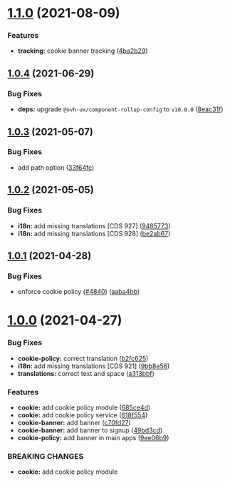 # [1.1.0](https://github.com/ovh/manager/compare/@ovh-ux/manager-cookie-policy@1.0.4...@ovh-ux/manager-cookie-policy@1.1.0) (2021-08-09)


### Features

* **tracking:** cookie banner tracking ([4ba2b29](https://github.com/ovh/manager/commit/4ba2b293a07489dd5e5b1211d20aa4ed9b95f0fa))



## [1.0.4](https://github.com/ovh/manager/compare/@ovh-ux/manager-cookie-policy@1.0.3...@ovh-ux/manager-cookie-policy@1.0.4) (2021-06-29)


### Bug Fixes

* **deps:** upgrade `@ovh-ux/component-rollup-config` to `v10.0.0` ([8eac31f](https://github.com/ovh/manager/commit/8eac31f81e46d1570c131cf55788d6435842ab6d))



## [1.0.3](https://github.com/ovh/manager/compare/@ovh-ux/manager-cookie-policy@1.0.2...@ovh-ux/manager-cookie-policy@1.0.3) (2021-05-07)


### Bug Fixes

* add path option ([33f64fc](https://github.com/ovh/manager/commit/33f64fc3c71b8c0bbff27cb40d56cfbdd19e695a))



## [1.0.2](https://github.com/ovh/manager/compare/@ovh-ux/manager-cookie-policy@1.0.1...@ovh-ux/manager-cookie-policy@1.0.2) (2021-05-05)


### Bug Fixes

* **i18n:** add missing translations [CDS 927] ([9485773](https://github.com/ovh/manager/commit/94857730b2424c10201ec4e690e5464f7c1aeafd))
* **i18n:** add missing translations [CDS 928] ([be2ab67](https://github.com/ovh/manager/commit/be2ab67bf0d2f2be9403ebb1f4d314a3c4eebf17))



## [1.0.1](https://github.com/ovh/manager/compare/@ovh-ux/manager-cookie-policy@1.0.0...@ovh-ux/manager-cookie-policy@1.0.1) (2021-04-28)


### Bug Fixes

* enforce cookie policy ([#4840](https://github.com/ovh/manager/issues/4840)) ([aaba4bb](https://github.com/ovh/manager/commit/aaba4bba6bc1f0ec900ec20f22c7ccb0f1f6dfae))



# [1.0.0](https://github.com/ovh/manager/compare/@ovh-ux/manager-cookie-policy@0.0.0...@ovh-ux/manager-cookie-policy@1.0.0) (2021-04-27)


### Bug Fixes

* **cookie-policy:** correct translation ([b2fc625](https://github.com/ovh/manager/commit/b2fc625da91e21b74938e3b0b816df849ef3467e))
* **i18n:** add missing translations [CDS 921] ([9bb8e56](https://github.com/ovh/manager/commit/9bb8e56115321ded2cf8a9ed79e3dd36ad3949f8))
* **translations:** correct text and space ([a313bbf](https://github.com/ovh/manager/commit/a313bbf13af1cef56e1573a74844281e32f2d6aa))


### Features

* **cookie:** add cookie policy module ([685ce4d](https://github.com/ovh/manager/commit/685ce4d6051556e73253e2a5a9543646ac1afb98))
* **cookie:** add cookie policy service ([618f554](https://github.com/ovh/manager/commit/618f5543760434bf05503d509c14cb8dc6e97d2b))
* **cookie-banner:** add banner ([c70fd27](https://github.com/ovh/manager/commit/c70fd2754916b63dd4752ab011856d0a8bab3c4c))
* **cookie-banner:** add banner to signup ([49bd3cd](https://github.com/ovh/manager/commit/49bd3cd04cf185b1a4bf55d96da70a9a31bcc1b8))
* **cookie-policy:** add banner in main apps ([9ee06b9](https://github.com/ovh/manager/commit/9ee06b943e1be00de84f6ed495316a130ae6aa3e))


### BREAKING CHANGES

* **cookie:** add cookie policy module



